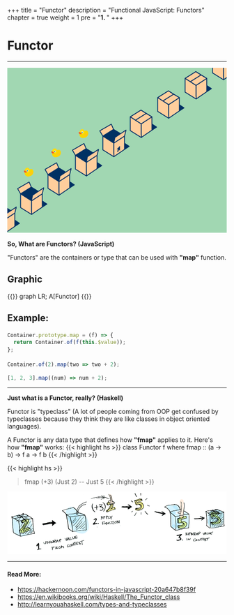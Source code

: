 +++
title = "Functor"
description = "Functional JavaScript: Functors"
chapter = true
weight = 1
pre = "<b>1. </b>"
+++

# Functor
---
![container](container.gif)

**So, What are Functors? (JavaScript)**

"Functors" are the containers or type that can be used with **"map"** function.


## Graphic
{{<mermaid align="center">}}
graph LR;
    A[Functor]
{{</mermaid>}}

## Example:
```js
Container.prototype.map = (f) => {
  return Container.of(f(this.$value));
};

Container.of(2).map(two => two + 2);
```

```js
[1, 2, 3].map((num) => num + 2);
```

---

**Just what is a Functor, really? (Haskell)**

Functor is "typeclass" (A lot of people coming from OOP get confused by typeclasses because they think they are like classes in object oriented languages).

A Functor is any data type that defines how **"fmap"** applies to it. Here's how **"fmap"** works:
{{< highlight hs >}}
class Functor f where
    fmap :: (a -> b) -> f a -> f b
{{< /highlight >}}

{{< highlight hs >}}
> fmap (+3) (Just 2)
-- Just 5
{{< /highlight >}}

![fmap](fmap_just.png)

---
#### Read More:
- https://hackernoon.com/functors-in-javascript-20a647b8f39f
- https://en.wikibooks.org/wiki/Haskell/The_Functor_class
- http://learnyouahaskell.com/types-and-typeclasses
